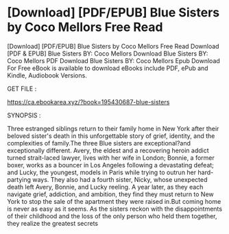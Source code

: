 # [Download] [PDF/EPUB] Blue Sisters by Coco Mellors Free Read
[Download] [PDF/EPUB] Blue Sisters by Coco Mellors Free Read
Download [PDF & EPUB] Blue Sisters BY: Coco Mellors Download Blue Sisters BY: Coco Mellors PDF Download Blue Sisters BY: Coco Mellors Epub Download For Free eBook is available to download eBooks include PDF, ePub and Kindle, Audiobook Versions.

GET FILE :

https://ca.ebookarea.xyz/?book=195430687-blue-sisters

SYNOPSIS : 

Three estranged siblings return to their family home in New York after their beloved sister's death in this unforgettable story of grief, identity, and the complexities of family.The three Blue sisters are exceptional?and exceptionally different. Avery, the eldest and a recovering heroin addict turned strait-laced lawyer, lives with her wife in London; Bonnie, a former boxer, works as a bouncer in Los Angeles following a devastating defeat; and Lucky, the youngest, models in Paris while trying to outrun her hard-partying ways. They also had a fourth sister, Nicky, whose unexpected death left Avery, Bonnie, and Lucky reeling. A year later, as they each navigate grief, addiction, and ambition, they find they must return to New York to stop the sale of the apartment they were raised in.But coming home is never as easy as it seems. As the sisters reckon with the disappointments of their childhood and the loss of the only person who held them together, they realize the greatest secrets 
